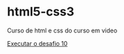 # html5-css3
 Curso de html e css  do curso em video

<a href="https://devryan2.github.io/html5-css3/desafios/desafio10" target="_blank">Executar o desafio 10</a>